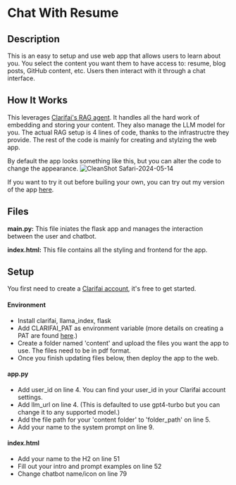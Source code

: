 # Chat With Resume

## Description
This is an easy to setup and use web app that allows users to learn about you. You select the content you want them to have access to: resume, blog posts, GitHub content, etc. Users then interact with it through a chat interface.

## How It Works
This leverages [Clarifai's RAG agent](https://www.clarifai.com). It handles all the hard work of embedding and storing your content. They also manage the LLM model for you. The actual RAG setup is 4 lines of code, thanks to the infrastructre they provide. The rest of the code is mainly for creating and stylzing the web app.

By default the app looks something like this, but you can alter the code to change the appearance.
![CleanShot Safari-2024-05-14](https://github.com/brayden-s-haws/chat_with_resume/assets/58832489/69b6df6c-288e-48fb-a16e-97bde311a539)

If you want to try it out before builing your own, you can try out my version of the app [here](https://brayden-resume-bot.replit.app).

## Files

**main.py:** This file iniates the flask app and manages the interaction between the user and chatbot.

**index.html:** This file contains all the styling and frontend for the app.

## Setup

You first need to create a [Clarifai account](https://www.clarifai.com), it's free to get started.

#### Environment
* Install clarifai, llama_index, flask
* Add CLARIFAI_PAT as environment variable (more details on creating a PAT are found [here](https://docs.clarifai.com/clarifai-basics/authentication/personal-access-tokens).)
* Create a folder named 'content' and upload the files you want the app to use. The files need to be in pdf format.
* Once you finish updating files below, then deploy the app to the web.


#### app.py
* Add user_id on line 4. You can find your user_id in your Clarifai account settings.
* Add llm_url on line 4. (This is defaulted to use gpt4-turbo but you can change it to any supported model.)
* Add the file path for your 'content folder' to 'folder_path' on line 5.
* Add your name to the system prompt on line 9.


#### index.html
* Add your name to the H2 on line 51
* Fill out your intro and prompt examples on line 52
* Change chatbot name/icon on  line 79
